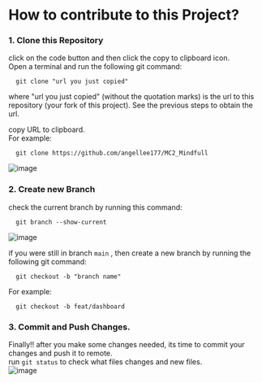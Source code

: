 # How to contribute to this Project?

### 1. Clone this Repository
click on the code button and then click the copy to clipboard icon.  <br/>
Open a terminal and run the following git command: <br/>

  ```
    git clone "url you just copied"   
  ```  
where "url you just copied" (without the quotation marks) is the url to this repository (your fork of this project). See the previous steps to obtain the url.  <br/>

copy URL to clipboard. <br/>
For example:  <br/>

  ```
    git clone https://github.com/angellee177/MC2_Mindfull
   ```  
![image](https://user-images.githubusercontent.com/40418196/177019117-fab748fd-37f0-4cd0-9aa4-0bf151761784.png) <br/>

### 2. Create new Branch
check the current branch by running this command: <br/>
  ```
    git branch --show-current
  ``` 
![image](https://user-images.githubusercontent.com/40418196/177019198-f22ba5aa-c3e0-44f5-93c6-d527179acef8.png)<br/>

if you were still in branch `main` , then create a new branch by running the following git command: <br/>
  ```
    git checkout -b "branch name"
  ``` 
For example: <br/>
  ```
    git checkout -b feat/dashboard
  ``` 
  
### 3. Commit and Push Changes.
Finally!! after you make some changes needed, its time to commit your changes and push it to remote. <br/>
run `git status` to check what files changes and new files. <br/>
![image](https://user-images.githubusercontent.com/40418196/177019241-4aba4f70-0e31-4856-af69-d88374ef2a33.png) <br/>


